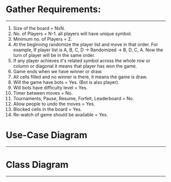 # Gather Requirements:
___
1. Size of the board = NxN.
2. No. of Players = N-1. all players will have unique symbol.
3. Minimum no. of Players = 2.
4. At the beginning randomize the player list and move in that order. For example, 
If player list is A, B, C, D -> Randomized -> B, D, C, A. 
Now the turn of player will be in the same order.
5. If any player achieves it's related symbol across the whole row or column or
diagonal it means that player has won the game.
6. Game ends when we have winner or draw.
7. All cells filled and no winner is there, it means the game is draw.
8. Will the game have bots = Yes. (Bot is also player).
9. Will bots have difficulty level = Yes.
10. Timer between moves = No.
11. Tournaments, Pause, Resume, Forfeit, Leaderboard = No.
12. Allow people to undo the moves = Yes.
13. Blocked cells in the board = Yes.
14. Re-watch of game should be available = Yes.
# Use-Case Diagram
___

# Class Diagram
___
 